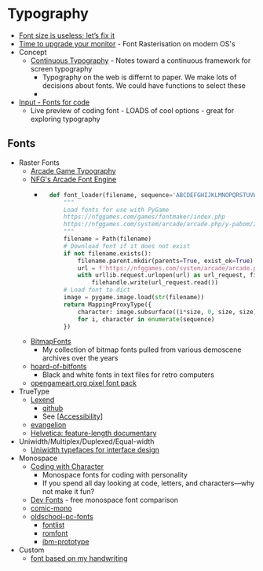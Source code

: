 Typography
==========

* [Font size is useless; let’s fix it](https://tonsky.me/blog/font-size/)
* [Time to upgrade your monitor](https://tonsky.me/blog/monitors/) - Font Rasterisation on modern OS's
* Concept
    * [Continuous Typography](https://maxkoehler.com/posts/continuous-typography/) - Notes toward a continuous framework for screen typography
        * Typography on the web is differnt to paper. We make lots of decisions about fonts. We could have functions to select these
        * 
* [Input - Fonts for code](https://input.djr.com/preview/)
    * Live preview of coding font - LOADS of cool options - great for exploring typography

Fonts
-----

* Raster Fonts
    * [Arcade Game Typography](https://readonlymemory.vg/shop/book/arcade-game-typography/)
    * [NFG's Arcade Font Engine](https://nfggames.com/games/fontmaker/lister.php)
        * ```python
            def font_loader(filename, sequence='ABCDEFGHIJKLMNOPQRSTUVWXYZ0123456789', size=8, font_name='aof2'):
                """
                Load fonts for use with PyGame
                https://nfggames.com/games/fontmaker/index.php
                https://nfggames.com/system/arcade/arcade.php/y-pabom/z-0/x-ABCDEFGHIJKLMNOPQRSTUVWXYZ01234567890
                """
                filename = Path(filename)
                # Download font if it does not exist
                if not filename.exists():
                    filename.parent.mkdir(parents=True, exist_ok=True)
                    url = f'https://nfggames.com/system/arcade/arcade.php/y-{font_name}/z-{(size/8)-1}/x-{sequence}'
                    with urllib.request.urlopen(url) as url_request, filename.open(mode='wb') as filehandle:
                        filehandle.write(url_request.read())
                # Load font to dict
                image = pygame.image.load(str(filename))
                return MappingProxyType({
                    character: image.subsurface((i*size, 0, size, size))
                    for i, character in enumerate(sequence)
                })
          ```
    * [BitmapFonts](https://github.com/ianhan/BitmapFonts/blob/main/README.md)
        * My collection of bitmap fonts pulled from various demoscene archives over the years
    * [hoard-of-bitfonts](https://github.com/robhagemans/hoard-of-bitfonts/)
        * Black and white fonts in text files for retro computers
    * [opengameart.org pixel font pack](https://opengameart.org/content/bitmap-font-pack)
* TrueType
    * [Lexend](https://www.lexend.com/)
        * [github](https://github.com/ThomasJockin/lexend)
        * See [[Accessibility]]
    * [evangelion](https://fontsinuse.com/uses/28760/neon-genesis-evangelion)
    * [Helvetica: feature-length documentary](https://www.hustwit.com/helvetica)
* Uniwidth/Multiplex/Duplexed/Equal-width
    * [Uniwidth typefaces for interface design](https://uxdesign.cc/uniwidth-typefaces-for-interface-design-b6e8078dc0f7)
* Monospace
    * [Coding with Character](https://realdougwilson.com/writing/coding-with-character)
        * Monospace fonts for coding with personality
        * If you spend all day looking at code, letters, and characters—why not make it fun?
    * [Dev Fonts](https://devfonts.gafi.dev/) - free monospace font comparison
    * [comic-mono](https://dtinth.github.io/comic-mono-font/)
    * [oldschool-pc-fonts](https://int10h.org/oldschool-pc-fonts/readme/)
        * [fontlist](https://int10h.org/oldschool-pc-fonts/fontlist/)
        * [romfont](https://github.com/spacerace/romfont)
        * [ibm-prototype](https://int10h.org/blog/2016/03/olympiad-ibm-prototype-fonts-unearthed/)
* Custom
    * [font based on my handwriting](https://sachachua.com/blog/2020/06/pythonfontforgeorg-i-made-a-font-based-on-my-handwriting/)


[//begin]: # "Autogenerated link references for markdown compatibility"
[Accessibility]: accessibility.md "Accessibility"
[//end]: # "Autogenerated link references"